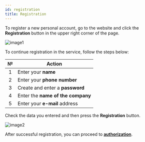 ```yaml
---
id: registration
title: Registration
---
```


To register a new personal account, go to the website and click the **Registration** button in the upper right corner of the page.

![image1](/img/en/general_registration/image1.png)

To continue registration in the service, follow the steps below:

|  №  | Action |
| :-: | ------ |
| 1 | Enter your **name** |
| 2 | Enter your **phone number** |
| 3 | Create and enter a **password** |
| 4 | Enter the **name of the company** |
| 5 | Enter your **e-mail** address |

Check the data you entered and then press the **Registration** button.

![image2](/img/en/general_registration/image2.png)

After successful registration, you can proceed to [**authorization**](login.md).
